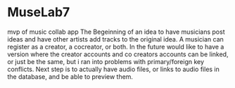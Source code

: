 # MuseLab7
mvp of music collab app
The Begeinning of an idea to have musicians post ideas and have other artists add tracks to the original idea.
A musician can register as a creator, a cocreator, or both.
In the future would like to have a version where the creator accounts and co creators accounts can be linked, or just be the same, but i ran into problems with
primary/foreign key conflicts.
Next step is to actually have audio files, or links to audio files in the database, and be able to preview them.
